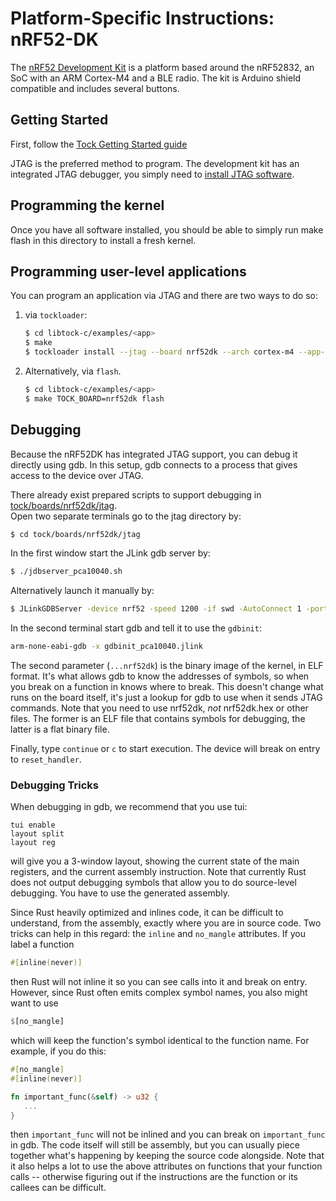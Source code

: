 Platform-Specific Instructions: nRF52-DK
===================================

The [nRF52 Development
Kit](https://www.nordicsemi.com/eng/Products/Bluetooth-low-energy/nRF52-DK) is a platform
based around the nRF52832, an SoC with an ARM Cortex-M4 and a BLE
radio. The kit is Arduino shield compatible and includes several
buttons.

## Getting Started

First, follow the [Tock Getting Started guide](../../doc/Getting_Started.md)

JTAG is the preferred method to program. The development kit has an
integrated JTAG debugger, you simply need to [install JTAG
software](../../doc/Getting_Started.md#optional-requirements).

## Programming the kernel
Once you have all software installed, you should be able to simply run
make flash in this directory to install a fresh kernel.

## Programming user-level applications
You can program an application via JTAG and there are two ways to do so:
 1. via `tockloader`:

    ```bash
    $ cd libtock-c/examples/<app>
    $ make
    $ tockloader install --jtag --board nrf52dk --arch cortex-m4 --app-address 0x20000 --jtag-device nrf52
    ```

 2. Alternatively, via `flash`.
    ```bash
    $ cd libtock-c/examples/<app>
    $ make TOCK_BOARD=nrf52dk flash
    ```

## Debugging

Because the nRF52DK has integrated JTAG support, you can debug it
directly using gdb. In this setup, gdb connects to a process that
gives access to the device over JTAG. </br>

There already exist prepared scripts to support debugging in [tock/boards/nrf52dk/jtag](https://github.com/tock/tock/tree/master/boards/nrf52dk/jtag). </br>
Open two separate terminals go to the jtag directory by: </br>

```bash
$ cd tock/boards/nrf52dk/jtag
```

In the first window start the JLink gdb server by:

```bash
$ ./jdbserver_pca10040.sh
```
Alternatively launch it manually by:
```bash
$ JLinkGDBServer -device nrf52 -speed 1200 -if swd -AutoConnect 1 -port 2331
```
In the second terminal start gdb and tell it to use the `gdbinit`:

```bash
arm-none-eabi-gdb -x gdbinit_pca10040.jlink
```

The second parameter (`...nrf52dk`) is the binary image of the kernel,
in ELF format. It's what allows gdb to know the addresses of symbols,
so when you break on a function in knows where to break. This doesn't
change what runs on the board itself, it's just a lookup for gdb to
use when it sends JTAG commands.  Note that you need to use nrf52dk,
*not* nrf52dk.hex or other files. The former is an ELF file that
contains symbols for debugging, the latter is a flat binary file.

Finally, type `continue` or `c` to start execution. The device
will break on entry to `reset_handler`.

### Debugging Tricks

When debugging in gdb, we recommend that you use tui:

```gdb
tui enable
layout split
layout reg
```

will give you a 3-window layout, showing the current state of the
main registers, and the current assembly instruction. Note that currently
Rust does not output debugging symbols that allow you to do source-level
debugging. You have to use the generated assembly.

Since Rust heavily optimized and inlines code, it can be difficult to
understand, from the assembly, exactly where you are in source code. Two
tricks can help in this regard: the ``inline`` and ``no_mangle`` attributes. If you label a function

```rust
#[inline(never)]
```

then Rust will not inline it so you can see calls into it and break on
entry. However, since Rust often emits complex symbol names, you also
might want to use

```rust
$[no_mangle]
```

which will keep the function's symbol identical to the function name.
For example, if you do this:

```rust
#[no_mangle]
#[inline(never)]

fn important_func(&self) -> u32 {
   ...
}
```

then `important_func` will not be inlined and you can break on
`important_func` in gdb. The code itself will still be assembly, but
you can usually piece together what's happening by keeping the source
code alongside. Note that it also helps a lot to use the above
attributes on functions that your function calls -- otherwise figuring
out if the instructions are the function or its callees can be
difficult.
